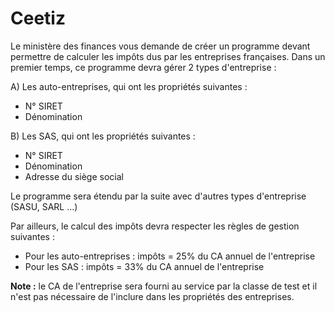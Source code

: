 # Ceetiz

Le ministère des finances vous demande de créer un programme devant permettre de
calculer les impôts dus par les entreprises françaises.
Dans un premier temps, ce programme devra gérer 2 types d'entreprise :

A) Les auto-entreprises, qui ont les propriétés suivantes :
- N° SIRET
- Dénomination

B) Les SAS, qui ont les propriétés suivantes :
- N° SIRET
- Dénomination
- Adresse du siège social

Le programme sera étendu par la suite avec d'autres types d'entreprise (SASU, SARL ...)

Par ailleurs, le calcul des impôts devra respecter les règles de gestion suivantes :
- Pour les auto-entreprises :
impôts = 25% du CA annuel de l'entreprise
- Pour les SAS :
impôts = 33% du CA annuel de l'entreprise

**Note :** le CA de l'entreprise sera fourni au service par la classe de test et il n'est pas
nécessaire de l'inclure dans les propriétés des entreprises.

